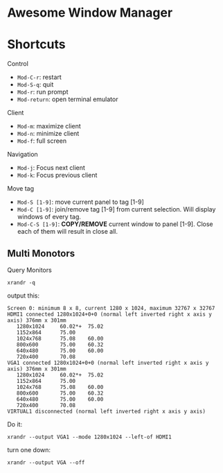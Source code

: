 # Awesome Window Manager

# Shortcuts

Control

* `Mod-C-r`: restart
* `Mod-S-q`: quit
* `Mod-r`: run prompt
* `Mod-return`: open terminal emulator

Client

* `Mod-m`: maximize client
* `Mod-n`: minimize client
* `Mod-f`: full screen

Navigation

* `Mod-j`: Focus next client
* `Mod-k`: Focus previous client

Move tag

* `Mod-S [1-9]`: move current panel to tag [1-9]
* `Mod-C [1-9]`: join/remove tag [1-9] from current selection. Will display windows of every tag.
* `Mod-C-S [1-9]`: **COPY/REMOVE** current window to panel [1-9]. Close each of them will result in close all.

## Multi Monotors

Query Monitors

```
xrandr -q
```

output this:

```
Screen 0: minimum 8 x 8, current 1280 x 1024, maximum 32767 x 32767
HDMI1 connected 1280x1024+0+0 (normal left inverted right x axis y axis) 376mm x 301mm
   1280x1024     60.02*+  75.02  
   1152x864      75.00  
   1024x768      75.08    60.00  
   800x600       75.00    60.32  
   640x480       75.00    60.00  
   720x400       70.08  
VGA1 connected 1280x1024+0+0 (normal left inverted right x axis y axis) 376mm x 301mm
   1280x1024     60.02*+  75.02  
   1152x864      75.00  
   1024x768      75.08    60.00  
   800x600       75.00    60.32  
   640x480       75.00    60.00  
   720x400       70.08  
VIRTUAL1 disconnected (normal left inverted right x axis y axis)
```

Do it:

```
xrandr --output VGA1 --mode 1280x1024 --left-of HDMI1
```

turn one down:

```
xrandr --output VGA --off
```
